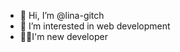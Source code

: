 - 👋 Hi, I’m @lina-gitch
- 👀 I’m interested in web development
- 👩‍💻I'm new developer 


<!---
lina-gitch/lina-gitch is a ✨ special ✨ repository because its `README.md` (this file) appears on your GitHub profile.
You can click the Preview link to take a look at your changes.
--->
